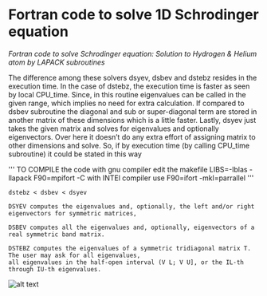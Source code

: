 # Fortran code to solve 1D Schrodinger equation
*Fortran code to solve Schrodinger equation: Solution to Hydrogen & Helium atom by LAPACK subroutines*

The difference among these solvers dsyev, dsbev and dstebz resides in the execution time. In the case of dstebz, the execution time is faster as seen by local CPU_time. Since, in this routine eigenvalues can be
called in the given range, which implies no need for extra calculation. If compared to dsbev subroutine the diagonal and sub or super-diagonal term are stored in another matrix of these dimensions which
is a little faster. Lastly, dsyev just takes the given matrix and solves for eigenvalues and optionally eigenvectors. Over here it doesn’t do any extra effort of assigning matrix to other dimensions and solve.
So, if by execution time (by calling CPU_time subroutine) it could be stated in this way

'''
TO COMPILE the code with gnu compiler edit the makefile
LIBS=-lblas  -llapack 
F90=mpifort -C
with INTEl compiler use
F90=ifort -mkl=parrallel
'''

```
dstebz < dsbev < dsyev

DSYEV computes the eigenvalues and, optionally, the left and/or right eigenvectors for symmetric matrices,

DSBEV computes all the eigenvalues and, optionally, eigenvectors of a real symmetric band matrix.

DSTEBZ computes the eigenvalues of a symmetric tridiagonal matrix T. The user may ask for all eigenvalues, 
all eigenvalues in the half-open interval (V L; V U], or the IL-th through IU-th eigenvalues.
```

![alt text](https://user-images.githubusercontent.com/7361722/74036959-98d58c80-49bd-11ea-9de9-c2d4fd2f2f4a.png)
